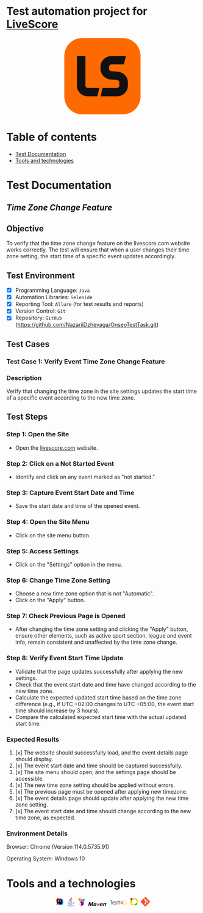 # Test automation project for [LiveScore](https://www.livescore.com/en/)

<p align="center">
  <img src="media/logotypes/live_score_icon.png" alt="Toolsqa" width="200" height="200">
</p>

# <a name="TableOfContents">Table of contents</a>

+ [Test Documentation](#Documentation)
+ [Tools and technologies](#Technology)


# <a name="Description">Test Documentation</a>

## _Time Zone Change Feature_

## Objective

To verify that the time zone change feature on the livescore.com website works correctly. The test will ensure that when
a user changes their time zone setting, the start time of a specific event updates accordingly.

## Test Environment

- [x] Programming Language: `Java`
- [x] Automation Libraries: `Selenide`
- [x] Reporting Tool: `Allure` (for test results and reports)
- [x] Version Control: `Git`
- [x] Repository: `GitHub` (https://github.com/NazariiDzhevaga/OnseoTestTask.git)

## Test Cases

### Test Case 1: Verify Event Time Zone Change Feature

### Description

Verify that changing the time zone in the site settings updates the start time of a specific event according to the new
time zone.

## Test Steps

### Step 1: Open the Site

* Open the [livescore.com](https://www.livescore.com/en/) website.
### Step 2: Click on a Not Started Event
* Identify and click on any event marked as "not started."
### Step 3: Capture Event Start Date and Time
* Save the start date and time of the opened event.
### Step 4: Open the Site Menu
* Click on the site menu button.
### Step 5: Access Settings
* Click on the "Settings" option in the menu.
### Step 6: Change Time Zone Setting
* Choose a new time zone option that is not "Automatic".
* Click on the "Apply" button.
### Step 7: Check Previous Page is Opened
* After changing the time zone setting and clicking the "Apply" button, ensure other elements, such as active sport section, league and event info, remain consistent and unaffected by the time zone change.
### Step 8: Verify Event Start Time Update
* Validate that the page updates successfully after applying the new settings.
* Check that the event start date and time have changed according to the new time zone.
* Calculate the expected updated start time based on the time zone difference (e.g., if UTC +02:00 changes to UTC +05:00, the event start time should increase by 3 hours).
* Compare the calculated expected start time with the actual updated start time.

### Expected Results

1. [x] The website should successfully load, and the event details page should display.
2. [x] The event start date and time should be captured successfully.
3. [x] The site menu should open, and the settings page should be accessible.
4. [x] The new time zone setting should be applied without errors.
5. [x] The previous page must be opened after applying new timezone.
6. [x] The event details page should update after applying the new time zone setting.
7. [x] The event start date and time should change according to the new time zone, as expected.

### Environment Details
Browser: Chrome (Version 114.0.5735.91)

Operating System: Windows 10



# <a name="Technology">Tools and a technologies</a>
<p align="center">
  <code><img width="5%" title="IntelliJ IDEA" src="./media/logotypes/IDEA-logo.svg"></code>
  <code><img width="5%" title="Java" src="./media/logotypes/java-logo.svg"></code>
  <code><img width="5%" title="Selenide" src="./media/logotypes/selenide-logo.svg"></code>
  <code><img width="10%" title="Maven" src="./media/logotypes/maven-logo.png"></code>
  <code><img width="10%" title="TestNG" src="./media/logotypes/test.webp"></code>
  <code><img width="5%" title="Allure Report" src="./media/logotypes/allure-Report-logo.svg"></code>
  <code><img width="5%" title="Github" src="./media/logotypes/git-logo.svg"></code>

</p>